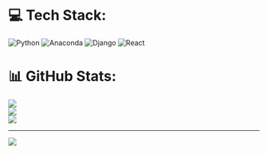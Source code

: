 
# 💻 Tech Stack:
![Python](https://img.shields.io/badge/python-3670A0?style=for-the-badge&logo=python&logoColor=ffdd54) ![Anaconda](https://img.shields.io/badge/Anaconda-%2344A833.svg?style=for-the-badge&logo=anaconda&logoColor=white) ![Django](https://img.shields.io/badge/django-%23092E20.svg?style=for-the-badge&logo=django&logoColor=white) ![React](https://img.shields.io/badge/react-%2320232a.svg?style=for-the-badge&logo=react&logoColor=%2361DAFB)
# 📊 GitHub Stats:
![](https://github-readme-stats.vercel.app/api?username=eliiiias&theme=bear&hide_border=true&include_all_commits=false&count_private=false)<br/>
![](https://github-readme-streak-stats.herokuapp.com/?user=eliiiias&theme=bear&hide_border=true)<br/>
![](https://github-readme-stats.vercel.app/api/top-langs/?username=eliiiias&theme=bear&hide_border=true&include_all_commits=false&count_private=false&layout=compact)

---
[![](https://visitcount.itsvg.in/api?id=eliiiias&icon=0&color=0)](https://visitcount.itsvg.in)

<!-- Proudly created with GPRM ( https://gprm.itsvg.in ) -->
